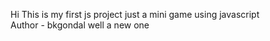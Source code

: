 Hi This is my first js project just a mini game using javascript
<br>
Author - bkgondal
well a new one